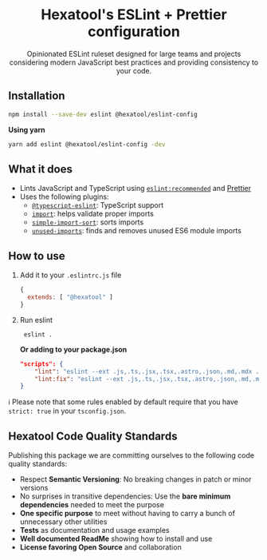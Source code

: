 <h1 align="center">
  Hexatool's ESLint + Prettier configuration
</h1>

<p align="center">
  Opinionated ESLint ruleset designed for large teams and projects considering modern JavaScript best practices and 
  providing consistency to your code.
</p>

## Installation

```bash
npm install --save-dev eslint @hexatool/eslint-config
```

**Using yarn**

```bash
yarn add eslint @hexatool/eslint-config -dev
```

## What it does

- Lints JavaScript and TypeScript
  using [`eslint:recommended`](https://eslint.org/docs/latest/user-guide/configuring/configuration-files#using-eslintrecommended)
  and [Prettier](https://prettier.io/)
- Uses the following plugins:
  - [`@typescript-eslint`](https://github.com/typescript-eslint/typescript-eslint): TypeScript support
  - [`import`](https://github.com/import-js/eslint-plugin-import/): helps validate proper imports
  - [`simple-import-sort`](https://github.com/lydell/eslint-plugin-simple-import-sort/): sorts imports
  - [`unused-imports`](https://github.com/sweepline/eslint-plugin-unused-imports): finds and removes unused ES6 module
    imports

## How to use

1. Add it to your `.eslintrc.js` file

   ```js
   {
     extends: [ "@hexatool" ]
   }
   ```

2. Run eslint

   ```shell
    eslint .
   ```

   **Or adding to your package.json**

   ```json
   "scripts": {
       "lint": "eslint --ext .js,.ts,.jsx,.tsx,.astro,.json,.md,.mdx .",
       "lint:fix": "eslint --ext .js,.ts,.jsx,.tsx,.astro,.json,.md,.mdx --fix ."
   }
   ```

ℹ️ Please note that some rules enabled by default require that you have `strict: true` in your `tsconfig.json`.

## Hexatool Code Quality Standards

Publishing this package we are committing ourselves to the following code quality standards:

- Respect **Semantic Versioning**: No breaking changes in patch or minor versions
- No surprises in transitive dependencies: Use the **bare minimum dependencies** needed to meet the purpose
- **One specific purpose** to meet without having to carry a bunch of unnecessary other utilities
- **Tests** as documentation and usage examples
- **Well documented ReadMe** showing how to install and use
- **License favoring Open Source** and collaboration
